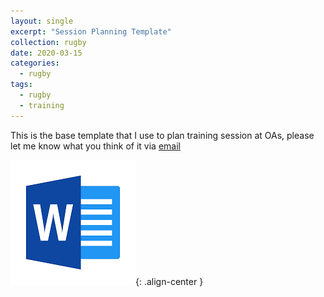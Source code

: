 ```yaml
---
layout: single
excerpt: "Session Planning Template" 
collection: rugby
date: 2020-03-15
categories:
  - rugby
tags:
  - rugby
  - training
---
```


This is the base template that I use to plan training session at OAs, please let me know what you think of it via [email](mailto:chambersrugby@gmail.com)

[![Session Planner Template](/images/word_doc.png)](/files/Rugby%20Session%20Planner.docx){: .align-center }


